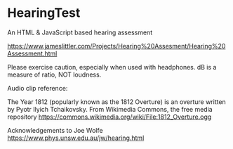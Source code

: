 # HearingTest
An HTML &amp; JavaScript based hearing assessment

https://www.jameslittler.com/Projects/Hearing%20Assesment/Hearing%20Assessment.html

Please exercise caution, especially when used with headphones.
dB is a measure of ratio, NOT loudness. 


Audio clip reference:

The Year 1812 (popularly known as the 1812 Overture) is an overture written by Pyotr Ilyich Tchaikovsky.
From Wikimedia Commons, the free media repository
https://commons.wikimedia.org/wiki/File:1812_Overture.ogg

Acknowledgements to Joe Wolfe
https://www.phys.unsw.edu.au/jw/hearing.html

